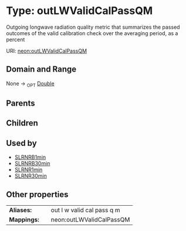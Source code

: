 
# Type: outLWValidCalPassQM


Outgoing longwave radiation quality metric that summarizes the passed outcomes of the valid calibration check over the averaging period, as a percent

URI: [neon:outLWValidCalPassQM](https://data.neonscience.org/outLWValidCalPassQM)


## Domain and Range

None ->  <sub>OPT</sub> [Double](types/Double.md)

## Parents


## Children


## Used by

 * [SLRNRB1min](SLRNRB1min.md)
 * [SLRNRB30min](SLRNRB30min.md)
 * [SLRNR1min](SLRNR1min.md)
 * [SLRNR30min](SLRNR30min.md)

## Other properties

|  |  |  |
| --- | --- | --- |
| **Aliases:** | | out l w valid cal pass q m |
| **Mappings:** | | neon:outLWValidCalPassQM |

